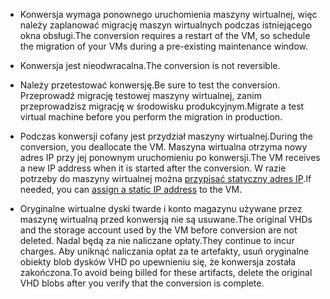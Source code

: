 
* <span data-ttu-id="5a509-101">Konwersja wymaga ponownego uruchomienia maszyny wirtualnej, więc należy zaplanować migrację maszyn wirtualnych podczas istniejącego okna obsługi.</span><span class="sxs-lookup"><span data-stu-id="5a509-101">The conversion requires a restart of the VM, so schedule the migration of your VMs during a pre-existing maintenance window.</span></span> 

* <span data-ttu-id="5a509-102">Konwersja jest nieodwracalna.</span><span class="sxs-lookup"><span data-stu-id="5a509-102">The conversion is not reversible.</span></span> 

* <span data-ttu-id="5a509-103">Należy przetestować konwersję.</span><span class="sxs-lookup"><span data-stu-id="5a509-103">Be sure to test the conversion.</span></span> <span data-ttu-id="5a509-104">Przeprowadź migrację testowej maszyny wirtualnej, zanim przeprowadzisz migrację w środowisku produkcyjnym.</span><span class="sxs-lookup"><span data-stu-id="5a509-104">Migrate a test virtual machine before you perform the migration in production.</span></span>

* <span data-ttu-id="5a509-105">Podczas konwersji cofany jest przydział maszyny wirtualnej.</span><span class="sxs-lookup"><span data-stu-id="5a509-105">During the conversion, you deallocate the VM.</span></span> <span data-ttu-id="5a509-106">Maszyna wirtualna otrzyma nowy adres IP przy jej ponownym uruchomieniu po konwersji.</span><span class="sxs-lookup"><span data-stu-id="5a509-106">The VM receives a new IP address when it is started after the conversion.</span></span> <span data-ttu-id="5a509-107">W razie potrzeby do maszyny wirtualnej można [przypisać statyczny adres IP](../articles/virtual-network/virtual-network-ip-addresses-overview-arm.md).</span><span class="sxs-lookup"><span data-stu-id="5a509-107">If needed, you can [assign a static IP address](../articles/virtual-network/virtual-network-ip-addresses-overview-arm.md) to the VM.</span></span>

* <span data-ttu-id="5a509-108">Oryginalne wirtualne dyski twarde i konto magazynu używane przez maszynę wirtualną przed konwersją nie są usuwane.</span><span class="sxs-lookup"><span data-stu-id="5a509-108">The original VHDs and the storage account used by the VM before conversion are not deleted.</span></span> <span data-ttu-id="5a509-109">Nadal będą za nie naliczane opłaty.</span><span class="sxs-lookup"><span data-stu-id="5a509-109">They continue to incur charges.</span></span> <span data-ttu-id="5a509-110">Aby uniknąć naliczania opłat za te artefakty, usuń oryginalne obiekty blob dysków VHD po upewnieniu się, że konwersja została zakończona.</span><span class="sxs-lookup"><span data-stu-id="5a509-110">To avoid being billed for these artifacts, delete the original VHD blobs after you verify that the conversion is complete.</span></span>
